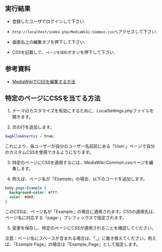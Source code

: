 
## 実行結果

- 登録したユーザでログインして下さい.

- `http://localhost/index.php/MediaWiki:Common.css`へアクセスして下さい.

- 画面右上の編集タブを押下して下さい.

- CSSを記載して、`ページを保存`ボタンを押下して下さい.

## 参考資料

- [MediaWikiでCSSを編集する方法](https://kw-note.com/cms/edit-mediawiki-css/)

## 特定のページにCSSを当てる方法

1. テーマのカスタマイズを有効にするために、LocalSettings.phpファイルを開きます。

2. 次の行を追加します。

```php
$wgAllowUserCss = true;
```

これにより、各ユーザーが自分のユーザー名前前にある「User:」ページで自分のカスタムCSSを使用できるようになります。

3. 特定のページにCSSを適用するには、MediaWiki:Common.cssページを編集します。

4. 例えば、ページ名が「Example」の場合、以下のコードを追加します。

```css
body.page-Example {
  background-color: #fff;
  color: #000;
}
```

このCSSは、ページ名が「Example」の場合に適用されます。CSSの適用先は、ページ名に対応する「page-」プレフィックスで指定されます。

5. 変更を保存し、特定のページにCSSが適用されることを確認してください。

注意：ページ名にスペースが含まれる場合は、「_」に置き換えてください。例えば、「Example Page」の場合は「Example_Page」として指定します。
